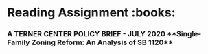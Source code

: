 <h1> Reading Assignment :books:
<h3> A TERNER CENTER POLICY BRIEF - JULY 2020 
**Single-Family Zoning Reform: An Analysis of SB 1120**
<h6> 
